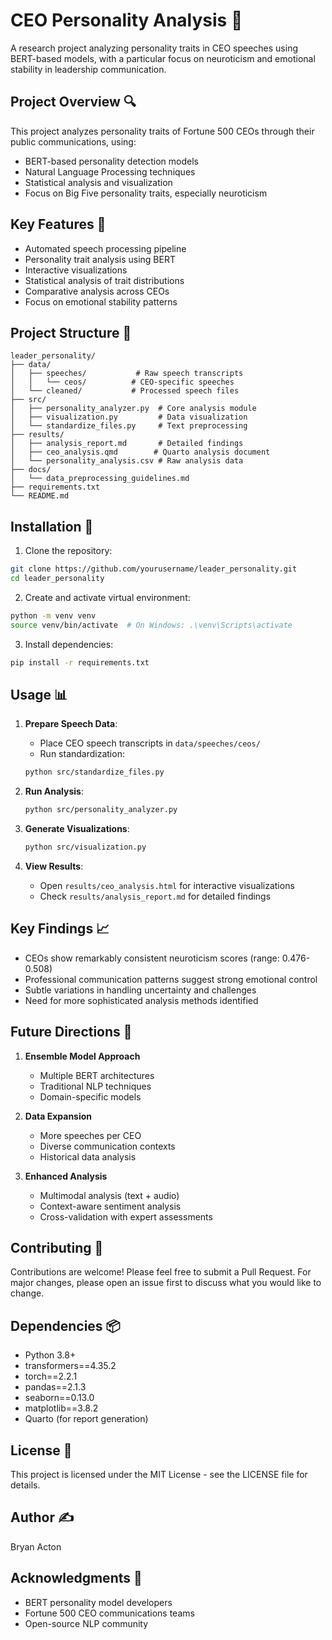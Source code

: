 # CEO Personality Analysis 🎯

A research project analyzing personality traits in CEO speeches using BERT-based models, with a particular focus on neuroticism and emotional stability in leadership communication.

## Project Overview 🔍

This project analyzes personality traits of Fortune 500 CEOs through their public communications, using:
- BERT-based personality detection models
- Natural Language Processing techniques
- Statistical analysis and visualization
- Focus on Big Five personality traits, especially neuroticism

## Key Features 🌟

- Automated speech processing pipeline
- Personality trait analysis using BERT
- Interactive visualizations
- Statistical analysis of trait distributions
- Comparative analysis across CEOs
- Focus on emotional stability patterns

## Project Structure 📁

```
leader_personality/
├── data/
│   ├── speeches/           # Raw speech transcripts
│   │   └── ceos/          # CEO-specific speeches
│   └── cleaned/           # Processed speech files
├── src/
│   ├── personality_analyzer.py  # Core analysis module
│   ├── visualization.py         # Data visualization
│   └── standardize_files.py     # Text preprocessing
├── results/
│   ├── analysis_report.md       # Detailed findings
│   ├── ceo_analysis.qmd        # Quarto analysis document
│   └── personality_analysis.csv # Raw analysis data
├── docs/
│   └── data_preprocessing_guidelines.md
├── requirements.txt
└── README.md
```

## Installation 🚀

1. Clone the repository:
```bash
git clone https://github.com/yourusername/leader_personality.git
cd leader_personality
```

2. Create and activate virtual environment:
```bash
python -m venv venv
source venv/bin/activate  # On Windows: .\venv\Scripts\activate
```

3. Install dependencies:
```bash
pip install -r requirements.txt
```

## Usage 📊

1. **Prepare Speech Data**:
   - Place CEO speech transcripts in `data/speeches/ceos/`
   - Run standardization:
   ```bash
   python src/standardize_files.py
   ```

2. **Run Analysis**:
   ```bash
   python src/personality_analyzer.py
   ```

3. **Generate Visualizations**:
   ```bash
   python src/visualization.py
   ```

4. **View Results**:
   - Open `results/ceo_analysis.html` for interactive visualizations
   - Check `results/analysis_report.md` for detailed findings

## Key Findings 📈

- CEOs show remarkably consistent neuroticism scores (range: 0.476-0.508)
- Professional communication patterns suggest strong emotional control
- Subtle variations in handling uncertainty and challenges
- Need for more sophisticated analysis methods identified

## Future Directions 🔮

1. **Ensemble Model Approach**
   - Multiple BERT architectures
   - Traditional NLP techniques
   - Domain-specific models

2. **Data Expansion**
   - More speeches per CEO
   - Diverse communication contexts
   - Historical data analysis

3. **Enhanced Analysis**
   - Multimodal analysis (text + audio)
   - Context-aware sentiment analysis
   - Cross-validation with expert assessments

## Contributing 🤝

Contributions are welcome! Please feel free to submit a Pull Request. For major changes, please open an issue first to discuss what you would like to change.

## Dependencies 📦

- Python 3.8+
- transformers==4.35.2
- torch==2.2.1
- pandas==2.1.3
- seaborn==0.13.0
- matplotlib==3.8.2
- Quarto (for report generation)

## License 📄

This project is licensed under the MIT License - see the LICENSE file for details.

## Author ✍️

Bryan Acton

## Acknowledgments 🙏

- BERT personality model developers
- Fortune 500 CEO communications teams
- Open-source NLP community